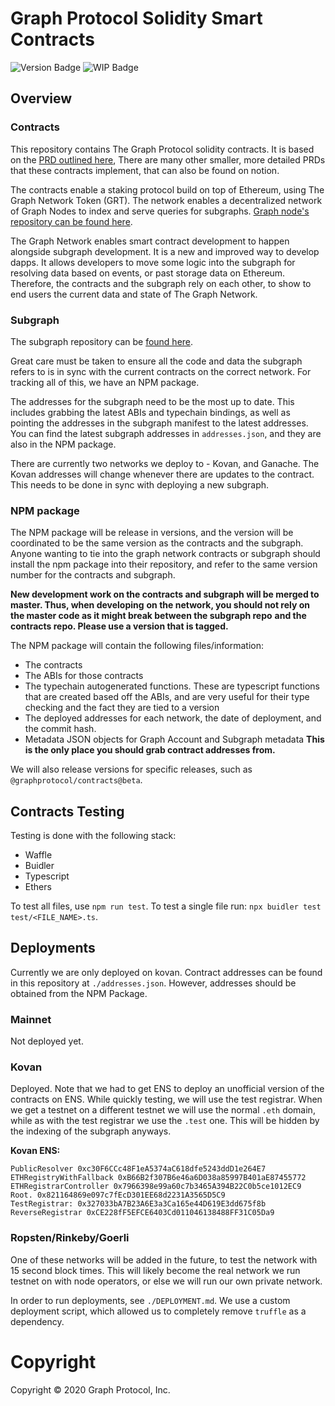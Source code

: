 # Graph Protocol Solidity Smart Contracts

![Version Badge](https://img.shields.io/badge/version-0.2.0-lightgrey.svg)
![WIP Badge](https://img.shields.io/badge/status-POC-blue.svg)

## Overview
### Contracts

This repository contains The Graph Protocol solidity contracts. It is based on the
[PRD outlined here](https://www.notion.so/thegraph/Public-Network-Contracts-PRD-5eb8466aa4b44a1da7f16a28acd6674f),
There are many other smaller, more detailed PRDs that these contracts implement, that can also be
found on notion.

The contracts enable a staking protocol build on top of Ethereum, using The Graph Network Token
(GRT). The network enables a decentralized network of Graph Nodes
to index and serve queries for subgraphs.
[Graph node's repository can be found here](https://github.com/graphprotocol/graph-node).

The Graph Network enables smart contract development to happen alongside subgraph development.
It is a new and improved way to develop dapps. It allows developers to move some logic into the
subgraph for resolving data based on events, or past storage data on Ethereum. Therefore,
the contracts and the subgraph rely on each other, to show to end users the current data and state
of The Graph Network.

### Subgraph

The subgraph repository can be [found here](https://github.com/graphprotocol/graph-network-subgraph).

Great care must be taken to ensure all the code and data the subgraph refers to is in sync with
the current contracts on the correct network. For tracking all of this, we have an NPM package.

The addresses
for the subgraph need to be the most up to date. This includes grabbing the latest ABIs and
typechain bindings, as well as pointing the addresses in the subgraph manifest to the latest
addresses. You can find the latest subgraph addresses in `addresses.json`, and they are also
in the NPM package.

There are currently two networks we deploy to - Kovan, and Ganache. The Kovan addresses will
change whenever there are updates to the contract. This needs to be done in sync with deploying
a new subgraph.

### NPM package
The NPM package will be release in versions, and the version will be coordinated to be the same
version as the contracts and the subgraph. Anyone wanting to tie into the graph network contracts
or subgraph should install the npm package into their repository, and refer to the same version
number for the contracts and subgraph.

**New development work on the contracts and subgraph will be merged to master. Thus, when developing**
**on the network, you should not rely on the master code as it might break between the subgraph repo**
**and the contracts repo. Please use a version that is tagged.**

The NPM package will contain the following files/information:
- The contracts
- The ABIs for those contracts
- The typechain autogenerated functions. These are typescript functions that are created based off
  the ABIs, and are very useful for their type checking and the fact they are tied to a version
- The deployed addresses for each network, the date of deployment, and the commit hash.
- Metadata JSON objects for Graph Account and Subgraph metadata
  **This is the only place you should grab contract addresses from.**

We will also release versions for specific releases, such as `@graphprotocol/contracts@beta`.

## Contracts Testing

Testing is done with the following stack:
- Waffle
- Buidler
- Typescript
- Ethers

To test all files, use `npm run test`. To test a single file run:
`npx buidler test test/<FILE_NAME>.ts`.

## Deployments

Currently we are only deployed on kovan. Contract addresses can be found in this repository at
`./addresses.json`. However, addresses should be obtained from the NPM Package.

### Mainnet
Not deployed yet.

### Kovan
Deployed. Note that we had to get ENS to deploy an unofficial version of the contracts on ENS.
While quickly testing, we will use the test registrar. When we  get a testnet on a different
testnet we will use the normal `.eth` domain, while as with the test registrar we use the
`.test` one. This will be hidden by the indexing of the subgraph anyways.

**Kovan ENS:**
```
PublicResolver 0xc30F6CCc48F1eA5374aC618dfe5243ddD1e264E7
ETHRegistryWithFallback 0xB66B2f307B6e46a6D038a85997B401aE87455772
ETHRegistrarController 0x7966398e99a60c7b3465A394B22C0b5ce1012EC9
Root. 0x821164869e097c7fEcD301EE68d2231A3565D5C9
TestRegistrar: 0x327033bA7B23A6E3a3Ca165e44D619E3dd675f8b
ReverseRegistrar 0xCE228fF5EFCE6403Cd011046138488FF31C05Da9
```

### Ropsten/Rinkeby/Goerli
One of these networks will be added in the future, to test the network with 15 second block times.
This will likely become the real network we run testnet on with node operators, or else we will
run our own private network.

In order to run deployments, see `./DEPLOYMENT.md`. We use a custom deployment script, which
allowed us to completely remove `truffle` as a dependency.

# Copyright

Copyright &copy; 2020 Graph Protocol, Inc.
